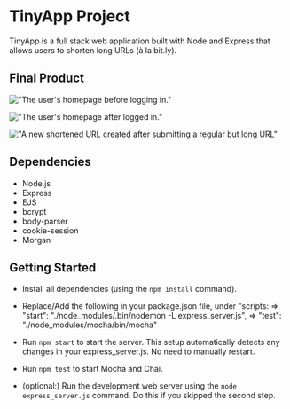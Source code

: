 # TinyApp Project

TinyApp is a full stack web application built with Node and Express that allows users to shorten long URLs (à la bit.ly).

## Final Product

!["The user's homepage before logging in."](https://github.com/glitjch/tinyapp/blob/main/docs/urls-home-page.png?raw=true)

!["The user's homepage after logged in."](https://github.com/glitjch/tinyapp/blob/main/docs/urls-home-logged-in-page.png?raw=true)

!["A new shortened URL created after submitting a regular but long URL"](https://github.com/glitjch/tinyapp/blob/main/docs/new-url-page.png?raw=true)

## Dependencies

- Node.js
- Express
- EJS
- bcrypt
- body-parser
- cookie-session
- Morgan

## Getting Started

- Install all dependencies (using the `npm install` command).
- Replace/Add the following in your package.json file, under "scripts:
    => "start": "./node_modules/.bin/nodemon -L express_server.js",
    => "test": "./node_modules/mocha/bin/mocha"
- Run `npm start` to start the server. This setup automatically detects any changes in your express_server.js. No need to manually restart.
- Run `npm test` to start Mocha and Chai.

- (optional:) Run the development web server using the `node express_server.js` command. Do this if you skipped the second step. 